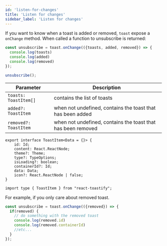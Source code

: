 ```yaml
---
id: 'listen-for-changes'
title: 'Listen for changes'
sidebar_label: 'Listen for changes'
---
```


If you want to know when a toast is added or removed, `toast` expose a `onChange` method. When called a function to unsubscribe is returned:

```jsx
const unsubscribe = toast.onChange(({toasts, added, removed}) => {
  console.log(toasts) 
  console.log(added) 
  console.log(removed) 
});

unsubscribe();
```

| Parameter             | Description                                                  |
|-----------------------|--------------------------------------------------------------|
| `toasts: ToastItem[]` | contains the list of toasts                                  |
| `added?: ToastItem`   | when not undefined, contains the toast that has been added   |
| `removed?: ToastItem` | when not undefined, contains the toast that has been removed |

```tsx
export interface ToastItem<Data = {}> {
    id: Id;
    content: React.ReactNode;
    theme?: Theme;
    type?: TypeOptions;
    isLoading?: boolean;
    containerId?: Id;
    data: Data;
    icon?: React.ReactNode | false;
}

import type { ToastItem } from "react-toastify";
```

For example, if you only care about removed toast.

```jsx
const unsubscribe = toast.onChange(({removed}) => {
  if(removed) {
    // do something with the removed toast
    console.log(removed.id)
    console.log(removed.containerId)
    //etc... 
  } 
});
```
